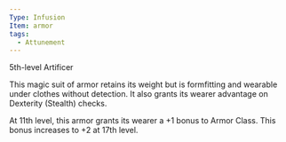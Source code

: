 ```yaml
---
Type: Infusion
Item: armor
tags:
  - Attunement
---
```

5th-level Artificer

This magic suit of armor retains its weight but is formfitting and wearable under clothes without detection. It also grants its wearer advantage on Dexterity (Stealth) checks.

At 11th level, this armor grants its wearer a +1 bonus to Armor Class. 
This bonus increases to +2 at 17th level.